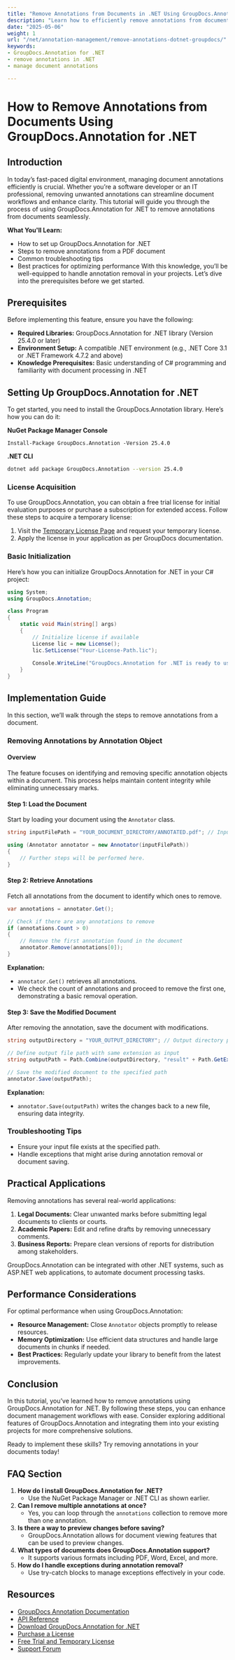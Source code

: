 ```yaml
---
title: "Remove Annotations from Documents in .NET Using GroupDocs.Annotation"
description: "Learn how to efficiently remove annotations from documents using GroupDocs.Annotation for .NET. Streamline your document workflows and enhance clarity with this comprehensive guide."
date: "2025-05-06"
weight: 1
url: "/net/annotation-management/remove-annotations-dotnet-groupdocs/"
keywords:
- GroupDocs.Annotation for .NET
- remove annotations in .NET
- manage document annotations

---
```



# How to Remove Annotations from Documents Using GroupDocs.Annotation for .NET

## Introduction
In today’s fast-paced digital environment, managing document annotations efficiently is crucial. Whether you’re a software developer or an IT professional, removing unwanted annotations can streamline document workflows and enhance clarity. This tutorial will guide you through the process of using GroupDocs.Annotation for .NET to remove annotations from documents seamlessly.

**What You'll Learn:**
- How to set up GroupDocs.Annotation for .NET
- Steps to remove annotations from a PDF document
- Common troubleshooting tips
- Best practices for optimizing performance
With this knowledge, you’ll be well-equipped to handle annotation removal in your projects. Let’s dive into the prerequisites before we get started.

## Prerequisites
Before implementing this feature, ensure you have the following:

- **Required Libraries:** GroupDocs.Annotation for .NET library (Version 25.4.0 or later)
- **Environment Setup:** A compatible .NET environment (e.g., .NET Core 3.1 or .NET Framework 4.7.2 and above)
- **Knowledge Prerequisites:** Basic understanding of C# programming and familiarity with document processing in .NET

## Setting Up GroupDocs.Annotation for .NET
To get started, you need to install the GroupDocs.Annotation library. Here’s how you can do it:

**NuGet Package Manager Console**
```shell
Install-Package GroupDocs.Annotation -Version 25.4.0
```

**.NET CLI**
```bash
dotnet add package GroupDocs.Annotation --version 25.4.0
```

### License Acquisition
To use GroupDocs.Annotation, you can obtain a free trial license for initial evaluation purposes or purchase a subscription for extended access. Follow these steps to acquire a temporary license:
1. Visit the [Temporary License Page](https://purchase.groupdocs.com/temporary-license/) and request your temporary license.
2. Apply the license in your application as per GroupDocs documentation.

### Basic Initialization
Here’s how you can initialize GroupDocs.Annotation for .NET in your C# project:

```csharp
using System;
using GroupDocs.Annotation;

class Program
{
    static void Main(string[] args)
    {
        // Initialize license if available
        License lic = new License();
        lic.SetLicense("Your-License-Path.lic");
        
        Console.WriteLine("GroupDocs.Annotation for .NET is ready to use.");
    }
}
```

## Implementation Guide
In this section, we’ll walk through the steps to remove annotations from a document.

### Removing Annotations by Annotation Object
#### Overview
The feature focuses on identifying and removing specific annotation objects within a document. This process helps maintain content integrity while eliminating unnecessary marks.

#### Step 1: Load the Document
Start by loading your document using the `Annotator` class.

```csharp
string inputFilePath = "YOUR_DOCUMENT_DIRECTORY/ANNOTATED.pdf"; // Input file path placeholder

using (Annotator annotator = new Annotator(inputFilePath))
{
    // Further steps will be performed here.
}
```

#### Step 2: Retrieve Annotations
Fetch all annotations from the document to identify which ones to remove.

```csharp
var annotations = annotator.Get();

// Check if there are any annotations to remove
if (annotations.Count > 0)
{
    // Remove the first annotation found in the document
    annotator.Remove(annotations[0]);
}
```

**Explanation:**
- `annotator.Get()` retrieves all annotations.
- We check the count of annotations and proceed to remove the first one, demonstrating a basic removal operation.

#### Step 3: Save the Modified Document
After removing the annotation, save the document with modifications.

```csharp
string outputDirectory = "YOUR_OUTPUT_DIRECTORY"; // Output directory placeholder

// Define output file path with same extension as input
string outputPath = Path.Combine(outputDirectory, "result" + Path.GetExtension(inputFilePath));

// Save the modified document to the specified path
annotator.Save(outputPath);
```

**Explanation:**
- `annotator.Save(outputPath)` writes the changes back to a new file, ensuring data integrity.

### Troubleshooting Tips
- Ensure your input file exists at the specified path.
- Handle exceptions that might arise during annotation removal or document saving.
  
## Practical Applications
Removing annotations has several real-world applications:

1. **Legal Documents:** Clear unwanted marks before submitting legal documents to clients or courts.
2. **Academic Papers:** Edit and refine drafts by removing unnecessary comments.
3. **Business Reports:** Prepare clean versions of reports for distribution among stakeholders.

GroupDocs.Annotation can be integrated with other .NET systems, such as ASP.NET web applications, to automate document processing tasks.

## Performance Considerations
For optimal performance when using GroupDocs.Annotation:
- **Resource Management:** Close `Annotator` objects promptly to release resources.
- **Memory Optimization:** Use efficient data structures and handle large documents in chunks if needed.
- **Best Practices:** Regularly update your library to benefit from the latest improvements.

## Conclusion
In this tutorial, you’ve learned how to remove annotations using GroupDocs.Annotation for .NET. By following these steps, you can enhance document management workflows with ease. Consider exploring additional features of GroupDocs.Annotation and integrating them into your existing projects for more comprehensive solutions.

Ready to implement these skills? Try removing annotations in your documents today!

## FAQ Section
1. **How do I install GroupDocs.Annotation for .NET?**
   - Use the NuGet Package Manager or .NET CLI as shown earlier.
2. **Can I remove multiple annotations at once?**
   - Yes, you can loop through the `annotations` collection to remove more than one annotation.
3. **Is there a way to preview changes before saving?**
   - GroupDocs.Annotation allows for document viewing features that can be used to preview changes.
4. **What types of documents does GroupDocs.Annotation support?**
   - It supports various formats including PDF, Word, Excel, and more.
5. **How do I handle exceptions during annotation removal?**
   - Use try-catch blocks to manage exceptions effectively in your code.

## Resources
- [GroupDocs Annotation Documentation](https://docs.groupdocs.com/annotation/net/)
- [API Reference](https://reference.groupdocs.com/annotation/net/)
- [Download GroupDocs.Annotation for .NET](https://releases.groupdocs.com/annotation/net/)
- [Purchase a License](https://purchase.groupdocs.com/buy)
- [Free Trial and Temporary License](https://releases.groupdocs.com/annotation/net/)
- [Support Forum](https://forum.groupdocs.com/c/annotation/)
